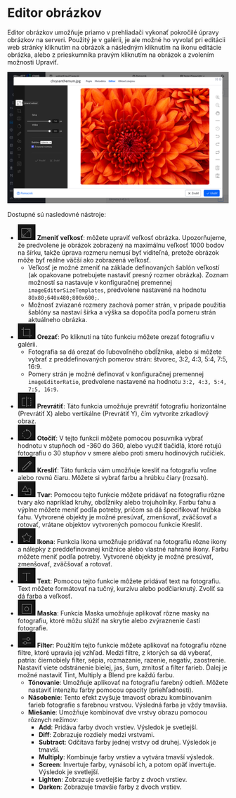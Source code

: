 # Editor obrázkov

Editor obrázkov umožňuje priamo v prehliadači vykonať pokročilé úpravy obrázkov na serveri. Použitý je v galérii, je ale možné ho vyvolať pri editácii web stránky kliknutím na obrázok a následným kliknutím na ikonu editácie obrázka, alebo z prieskumníka pravým kliknutím na obrázok a zvolením možnosti Upraviť.

![](editor-preview.png)

Dostupné sú nasledovné nástroje:

- ![](tie-btn-resize.png ":no-zoom") **Zmeniť veľkosť**: môžete upraviť veľkosť obrázka. Upozorňujeme, že predvolene je obrázok zobrazený na maximálnu veľkosť 1000 bodov na šírku, takže úprava rozmeru nemusí byť viditeľná, pretože obrázok môže byť reálne väčší ako zobrazená veľkosť.
  - Veľkosť je možné zmeniť na základe definovaných šablón veľkostí (ak opakovane potrebujete nastaviť presný rozmer obrázka). Zoznam možností sa nastavuje v konfiguračnej premennej `imageEditorSizeTemplates`, predvolene nastavené na hodnotu `80x80;640x480;800x600;`.
  - Možnosť zviazané rozmery zachová pomer strán, v prípade použitia šablóny sa nastaví šírka a výška sa dopočíta podľa pomeru strán aktuálneho obrázka.
- ![](tie-btn-crop.png ":no-zoom") **Orezať**: Po kliknutí na túto funkciu môžete orezať fotografiu v galérii.
  - Fotografia sa dá orezať do ľubovoľného obdĺžnika, alebo si môžete vybrať z preddefinovaných pomerov strán: štvorec, 3:2, 4:3, 5:4, 7:5, 16:9.
  - Pomery strán je možné definovať v konfiguračnej premennej `imageEditorRatio`, predvolene nastavené na hodnotu `3:2, 4:3, 5:4, 7:5, 16:9`.
- ![](tie-btn-flip.png ":no-zoom") **Prevrátiť**: Táto funkcia umožňuje prevrátiť fotografiu horizontálne (Prevrátiť X) alebo vertikálne (Prevrátiť Y), čím vytvoríte zrkadlový obraz.
- ![](tie-btn-rotate.png ":no-zoom") **Otočiť**: V tejto funkcii môžete pomocou posuvníka vybrať hodnotu v stupňoch od -360 do 360, alebo využiť tlačidlá, ktoré rotujú fotografiu o 30 stupňov v smere alebo proti smeru hodinových ručičiek.
- ![](tie-btn-draw.png ":no-zoom") **Kresliť**: Táto funkcia vám umožňuje kresliť na fotografiu voľne alebo rovnú čiaru. Môžete si vybrať farbu a hrúbku čiary (rozsah).
- ![](tie-btn-shape.png ":no-zoom") **Tvar**: Pomocou tejto funkcie môžete pridávať na fotografiu rôzne tvary ako napríklad kruhy, obdĺžniky alebo trojuholníky. Farbu ťahu a výplne môžete meniť podľa potreby, pričom sa dá špecifikovať hrúbka ťahu. Vytvorené objekty je možné presúvať, zmenšovať, zväčšovať a rotovať, vrátane objektov vytvorených pomocou funkcie Kresliť.
- ![](tie-btn-icon.png ":no-zoom") **Ikona**: Funkcia Ikona umožňuje pridávať na fotografiu rôzne ikony a nálepky z preddefinovanej knižnice alebo vlastné nahrané ikony. Farbu môžete meniť podľa potreby. Vytvorené objekty je možné presúvať, zmenšovať, zväčšovať a rotovať.
- ![](tie-btn-text.png ":no-zoom") **Text**: Pomocou tejto funkcie môžete pridávať text na fotografiu. Text môžete formátovať na tučný, kurzívu alebo podčiarknutý. Zvoliť sa dá farba a veľkosť.
- ![](tie-btn-mask.png ":no-zoom") **Maska**: Funkcia Maska umožňuje aplikovať rôzne masky na fotografiu, ktoré môžu slúžiť na skrytie alebo zvýraznenie častí fotografie.
- ![](tie-btn-filter.png ":no-zoom") **Filter**: Použitím tejto funkcie môžete aplikovať na fotografiu rôzne filtre, ktoré upravia jej vzhľad. Medzi filtre, z ktorých sa dá vyberať, patria: čiernobiely filter, sépia, rozmazanie, razenie, negatív, zaostrenie. Nastaviť viete odstránenie bielej, jas, šum, zrnitosť a filter farieb. Ďalej je možné nastaviť Tint, Multiply a Blend pre každú farbu.
    - **Tónovanie**: Umožňuje aplikovať na fotografiu farebný odtieň. Môžete nastaviť intenzitu farby pomocou opacity (priehľadnosti).
    - **Násobenie**: Tento efekt zvyšuje tmavosť obrazu kombinovaním farieb fotografie s farebnou vrstvou. Výsledná farba je vždy tmavšia.
    - **Miešanie**: Umožňuje kombinovať dve vrstvy obrazu pomocou rôznych režimov:
      - **Add**: Pridáva farby dvoch vrstiev. Výsledok je svetlejší.
      - **Diff**: Zobrazuje rozdiely medzi vrstvami.
      - **Subtract**: Odčítava farby jednej vrstvy od druhej. Výsledok je tmavší.
      - **Multiply**: Kombinuje farby vrstiev a vytvára tmavší výsledok.
      - **Screen**: Invertuje farby, vynásobí ich, a potom opäť invertuje. Výsledok je svetlejší.
      - **Lighten**: Zobrazuje svetlejšie farby z dvoch vrstiev.
      - **Darken**: Zobrazuje tmavšie farby z dvoch vrstiev.
